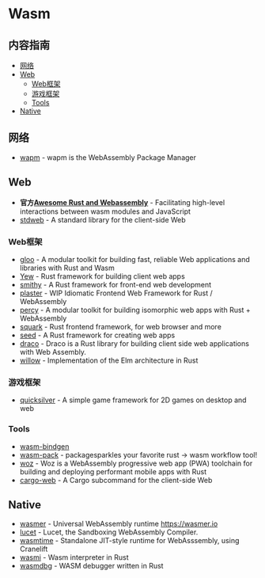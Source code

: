 # Wasm

## 内容指南

- [网络](#网络)
- [Web](#Web)
  - [Web框架](#Web框架)
  - [游戏框架](#游戏框架)
  - [Tools](#Tools)
- [Native](#Native)

## 网络

* [wapm](https://wapm.io/) - wapm is the WebAssembly Package Manager

## Web

* **官方[Awesome Rust and Webassembly](https://github.com/rustwasm/awesome-rust-and-webassembly)** - Facilitating high-level interactions between wasm modules and JavaScript
* [stdweb](https://github.com/koute/stdweb) - A standard library for the client-side Web


### Web框架

* [gloo](https://github.com/rustwasm/gloo) - A modular toolkit for building fast, reliable Web applications and libraries with Rust and Wasm
* [Yew](https://github.com/DenisKolodin/yew) - Rust framework for building client web apps
* [smithy](https://github.com/rbalicki2/smithy)	- A Rust framework for front-end web development 
* [plaster](https://github.com/carlosdp/plaster) - WIP Idiomatic Frontend Web Framework for Rust / WebAssembly
* [percy](https://github.com/chinedufn/percy)	- A modular toolkit for building isomorphic web apps with Rust + WebAssembly 
* [squark](https://github.com/rail44/squark)	- Rust frontend framework, for web browser and more
* [seed](https://github.com/David-OConnor/seed)	- A Rust framework for creating web apps 
* [draco](https://github.com/utkarshkukreti/draco)	- Draco is a Rust library for building client side web applications with Web Assembly.
* [willow](https://github.com/sindreij/willow)	- Implementation of the Elm architecture in Rust

### 游戏框架

* [quicksilver](https://github.com/ryanisaacg/quicksilver) - A simple game framework for 2D games on desktop and web


### Tools

* [wasm-bindgen](https://github.com/rustwasm/wasm-bindgen)
* [wasm-pack](https://github.com/rustwasm/wasm-pack) - packagesparkles your favorite rust -> wasm workflow tool!
* [woz](https://github.com/alexkehayias/woz) - Woz is a WebAssembly progressive web app (PWA) toolchain for building and deploying performant mobile apps with Rust
* [cargo-web](https://github.com/koute/cargo-web) - A Cargo subcommand for the client-side Web

## Native

* [wasmer](https://github.com/wasmerio/wasmer) - Universal WebAssembly runtime https://wasmer.io
* [lucet](https://github.com/fastly/lucet) - Lucet, the Sandboxing WebAssembly Compiler.
* [wasmtime](https://github.com/CraneStation/wasmtime) - Standalone JIT-style runtime for WebAsssembly, using Cranelift
* [wasmi](https://github.com/paritytech/wasmi) - Wasm interpreter in Rust
* [wasmdbg](https://github.com/benediktwerner/wasmdbg) - WASM debugger written in Rust


